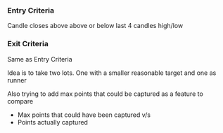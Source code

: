 ### Entry Criteria
Candle closes above above or below last 4 candles high/low

### Exit Criteria
Same as Entry Criteria

Idea is to take two lots. One with a smaller reasonable target and one as runner

Also trying to add max points that could be captured as a feature to compare
 - Max points that could have been captured v/s
 - Points actually captured


